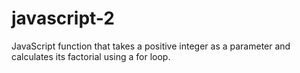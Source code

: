 # javascript-2
JavaScript function that takes a positive integer as a parameter and calculates its factorial using a for loop. 
